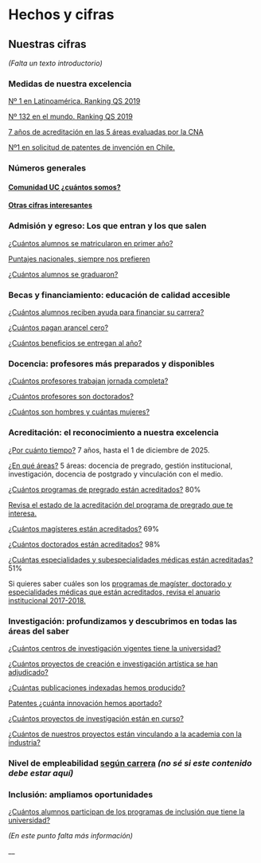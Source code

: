 # Hechos y cifras

## Nuestras cifras

_\(Falta un texto introductorio\)_

### Medidas de nuestra excelencia

[Nº 1 en Latinoamérica. Ranking QS 2019](https://www.topuniversities.com/universities/pontificia-universidad-catolica-de-chile-uc/undergrad)

[Nº 132 en el mundo. Ranking QS 2019](https://www.topuniversities.com/universities/pontificia-universidad-catolica-de-chile-uc/undergrad)

[7 años de acreditación en las 5 áreas evaluadas por la CNA](http://acreditacion.uc.cl/)

[Nº1 en solicitud de patentes de invención en Chile.](http://transferenciaydesarrollo.uc.cl/es/noticias/1077-uc-y-dtd-una-vez-mas-lideres-en-transferencia-e-innovacion)

### Números generales

#### [Comunidad UC ¿cuántos somos?](https://docs.google.com/spreadsheets/d/1cVsPqB04ykTrV-uLlvOeSeDbD4IqwJf5XGnD_lH5RkU/edit#gid=1116960644)

#### [Otras cifras interesantes ](https://docs.google.com/spreadsheets/d/1cVsPqB04ykTrV-uLlvOeSeDbD4IqwJf5XGnD_lH5RkU/edit#gid=1116960644)

### Admisión y egreso: Los que entran y los que salen

[¿Cuántos alumnos se matricularon en primer año?](https://docs.google.com/spreadsheets/d/1cVsPqB04ykTrV-uLlvOeSeDbD4IqwJf5XGnD_lH5RkU/edit#gid=1279431747)

[Puntajes nacionales, siempre nos prefieren](https://docs.google.com/spreadsheets/d/1cVsPqB04ykTrV-uLlvOeSeDbD4IqwJf5XGnD_lH5RkU/edit#gid=1279431747)

[¿Cuántos alumnos se graduaron?](https://docs.google.com/spreadsheets/d/1cVsPqB04ykTrV-uLlvOeSeDbD4IqwJf5XGnD_lH5RkU/edit#gid=1279431747)

### Becas y financiamiento: educación de calidad accesible

[¿Cuántos alumnos reciben ayuda para financiar su carrera?](https://docs.google.com/spreadsheets/d/1cVsPqB04ykTrV-uLlvOeSeDbD4IqwJf5XGnD_lH5RkU/edit#gid=502982185)

[¿Cuántos pagan arancel cero?](https://docs.google.com/spreadsheets/d/1cVsPqB04ykTrV-uLlvOeSeDbD4IqwJf5XGnD_lH5RkU/edit#gid=502982185)

[¿Cuántos beneficios se entregan al año?](https://docs.google.com/spreadsheets/d/1cVsPqB04ykTrV-uLlvOeSeDbD4IqwJf5XGnD_lH5RkU/edit#gid=502982185)

### Docencia: profesores más preparados y disponibles

[¿Cuántos profesores trabajan jornada completa?](https://docs.google.com/spreadsheets/d/1cVsPqB04ykTrV-uLlvOeSeDbD4IqwJf5XGnD_lH5RkU/edit#gid=0)

[¿Cuántos profesores son doctorados?](https://docs.google.com/spreadsheets/d/1cVsPqB04ykTrV-uLlvOeSeDbD4IqwJf5XGnD_lH5RkU/edit#gid=0)

[¿Cuántos son hombres y cuántas mujeres?](https://docs.google.com/spreadsheets/d/1cVsPqB04ykTrV-uLlvOeSeDbD4IqwJf5XGnD_lH5RkU/edit#gid=0)

### Acreditación: el reconocimiento a nuestra excelencia

[¿Por cuánto tiempo?](http://acreditacion.uc.cl/) 7 años, hasta el 1 de diciembre de 2025.

[¿En qué áreas?](http://acreditacion.uc.cl/) 5 áreas: docencia de pregrado, gestión institucional, investigación, docencia de postgrado y vinculación con el medio.

[¿Cuántos programas de pregrado están acreditados?](https://docs.google.com/spreadsheets/d/1cVsPqB04ykTrV-uLlvOeSeDbD4IqwJf5XGnD_lH5RkU/edit#gid=865473879) 80%

[Revisa el estado de la acreditación del programa de pregrado que te interesa.](http://uctransparente.uc.cl/images/Pregrado_UC_Transparente__A_25_10_2018.pdf)

[¿Cuántos magísteres están acreditados?](https://docs.google.com/spreadsheets/d/1cVsPqB04ykTrV-uLlvOeSeDbD4IqwJf5XGnD_lH5RkU/edit#gid=865473879) 69%

[¿Cuántos doctorados están acreditados?](https://docs.google.com/spreadsheets/d/1cVsPqB04ykTrV-uLlvOeSeDbD4IqwJf5XGnD_lH5RkU/edit#gid=865473879) 98%

[¿Cuántas especialidades y subespecialidades médicas están acreditadas?](https://docs.google.com/spreadsheets/d/1cVsPqB04ykTrV-uLlvOeSeDbD4IqwJf5XGnD_lH5RkU/edit#gid=865473879) 51%

Si quieres saber cuáles son los [programas de magíster, doctorado y especialidades médicas que están acreditados, revisa el anuario institucional 2017-2018.](http://acreditacion.uc.cl/documentos/informes-y-estudios/doc_download/125-anuario-institucional-20172018.html)

### Investigación: profundizamos y descubrimos en todas las áreas del saber

[¿Cuántos centros de investigación vigentes tiene la universidad?](https://docs.google.com/spreadsheets/d/1cVsPqB04ykTrV-uLlvOeSeDbD4IqwJf5XGnD_lH5RkU/edit#gid=708910947)

[¿Cuántos proyectos de creación e investigación artística se han adjudicado?](https://docs.google.com/spreadsheets/d/1cVsPqB04ykTrV-uLlvOeSeDbD4IqwJf5XGnD_lH5RkU/edit#gid=708910947)

[¿Cuántas publicaciones indexadas hemos producido?](https://docs.google.com/spreadsheets/d/1cVsPqB04ykTrV-uLlvOeSeDbD4IqwJf5XGnD_lH5RkU/edit#gid=708910947)

[Patentes ¿cuánta innovación hemos aportado?](https://docs.google.com/spreadsheets/d/1cVsPqB04ykTrV-uLlvOeSeDbD4IqwJf5XGnD_lH5RkU/edit#gid=708910947)

[¿Cuántos proyectos de investigación están en curso?](https://docs.google.com/spreadsheets/d/1cVsPqB04ykTrV-uLlvOeSeDbD4IqwJf5XGnD_lH5RkU/edit#gid=708910947)

[¿Cuántos de nuestros proyectos están vinculando a la academia con la industria?](https://docs.google.com/spreadsheets/d/1cVsPqB04ykTrV-uLlvOeSeDbD4IqwJf5XGnD_lH5RkU/edit#gid=708910947)

### Nivel de empleabilidad [según carrera](https://docs.google.com/spreadsheets/d/1cVsPqB04ykTrV-uLlvOeSeDbD4IqwJf5XGnD_lH5RkU/edit#gid=2098788014) _\(no sé si este contenido debe estar aquí\)_

### Inclusión: ampliamos oportunidades

[¿Cuántos alumnos participan de los programas de inclusión que tiene la universidad?](https://docs.google.com/spreadsheets/d/1cVsPqB04ykTrV-uLlvOeSeDbD4IqwJf5XGnD_lH5RkU/edit#gid=288772115)

_\(En este punto falta más información\)_







\_\_















